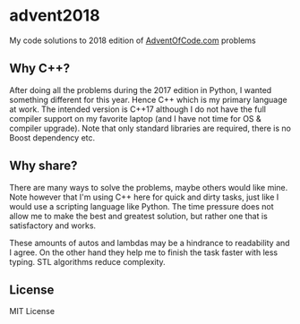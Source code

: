 # advent2018
My code solutions to 2018 edition of [AdventOfCode.com](https://AdventOfCode.com) problems

## Why C++?

After doing all the problems during the 2017 edition in Python, I wanted something different for this year. Hence C++ which is my primary language at work. The intended version is C++17 although I do not have the full compiler support on my favorite laptop (and I have not time for OS & compiler upgrade). Note that only standard libraries are required, there is no Boost dependency etc.

## Why share?

There are many ways to solve the problems, maybe others would like mine. Note however that I'm using C++ here for quick and dirty tasks, just like I would use a scripting language like Python. The time pressure does not allow me to make the best and greatest solution, but rather one that is satisfactory and works.

These amounts of autos and lambdas may be a hindrance to readability and I agree. On the other hand they help me to finish the task faster with less typing. STL algorithms reduce complexity.

## License

MIT License
